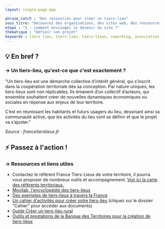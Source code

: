 ```yaml
---
layout: single-page-app

phrase_catch : "Des ressources pour créer un tiers-lieu"
sous_titre: "Découvrez des organisations, des sites web, des ressources pour vous accompagner."
etape : "3 - comment envisager le devenir du site ?"
thematique : "Définir son projet"
keywords : tiers lieu, tiers-lieu, tiers-lieux, coworking, association, économie sociale et solidaire, ESS, collectif, communauté
---
```


## 💡 En bref ?

### →  Un tiers-lieu, qu'est-ce que c'est exactement ?  
"Un tiers-lieu est une démarche collective d’intérêt général, qui s’inscrit dans la coopération territoriale dès sa conception. Par nature uniques, les tiers-lieux sont non réplicables. Ils émanent d’un collectif d’acteurs, qui ensemble souhaitent créer de nouvelles dynamiques économiques ou sociales en réponse aux enjeux de leur territoire.

C’est en réunissant les habitants et futurs usagers du lieu, dessinant ainsi sa communauté active, que les activités du lieu vont se définir et que le projet va s’ajuster."  

_Source : francetierslieux.fr_

## ⚡ Passez à l'action !

### →  Ressources et liens utiles

- Contactez le référent France Tiers-Lieux de votre territoire, il pourra vous proposer de nombreux outils et accompagnement. [Voir ici la carte des référents territoriaux.](https://francetierslieux.fr/formation/reseaux-regionaux/)
- [Movilab, l'encyclopédie des tiers-lieux](https://movilab.org/wiki/Accueil)
- [Des exemples de tiers-lieux à travers la France](https://movilab.org/wiki/Sp%C3%A9cial:WfExplore?title=Sp%C3%A9cial%3AWfExplore&page=1&wf-expl-Category-Tiers-Lieu=on&limit=40&wf-expl-Tags=)
- [Un cahier d'activités pour créer votre tiers-lieu](https://github.com/le-poplab/cahier-activite-tiers-lieux) (cliquez sur le dossier "Cahier" pour accéder aux documents)
- [Guide Créer un tiers-lieu rural](https://www.avise.org/ressources/comment-creer-un-tiers-lieu-rural)
- [Outils et prestations de la Banque des Territoires pour la création de tiers-lieux](https://www.banquedesterritoires.fr/smart-city-ouvrir-un-tiers-lieux)

